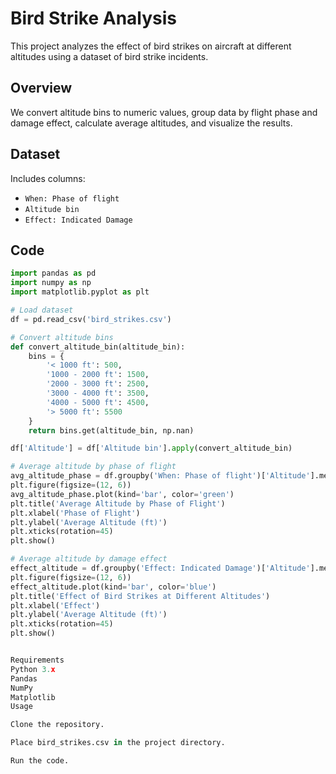 # Bird Strike Analysis

This project analyzes the effect of bird strikes on aircraft at different altitudes using a dataset of bird strike incidents.

## Overview

We convert altitude bins to numeric values, group data by flight phase and damage effect, calculate average altitudes, and visualize the results.

## Dataset

Includes columns:
- `When: Phase of flight`
- `Altitude bin`
- `Effect: Indicated Damage`

## Code

```python
import pandas as pd
import numpy as np
import matplotlib.pyplot as plt

# Load dataset
df = pd.read_csv('bird_strikes.csv')

# Convert altitude bins
def convert_altitude_bin(altitude_bin):
    bins = {
        '< 1000 ft': 500,
        '1000 - 2000 ft': 1500,
        '2000 - 3000 ft': 2500,
        '3000 - 4000 ft': 3500,
        '4000 - 5000 ft': 4500,
        '> 5000 ft': 5500
    }
    return bins.get(altitude_bin, np.nan)

df['Altitude'] = df['Altitude bin'].apply(convert_altitude_bin)

# Average altitude by phase of flight
avg_altitude_phase = df.groupby('When: Phase of flight')['Altitude'].mean().sort_values()
plt.figure(figsize=(12, 6))
avg_altitude_phase.plot(kind='bar', color='green')
plt.title('Average Altitude by Phase of Flight')
plt.xlabel('Phase of Flight')
plt.ylabel('Average Altitude (ft)')
plt.xticks(rotation=45)
plt.show()

# Average altitude by damage effect
effect_altitude = df.groupby('Effect: Indicated Damage')['Altitude'].mean().sort_values()
plt.figure(figsize=(12, 6))
effect_altitude.plot(kind='bar', color='blue')
plt.title('Effect of Bird Strikes at Different Altitudes')
plt.xlabel('Effect')
plt.ylabel('Average Altitude (ft)')
plt.xticks(rotation=45)
plt.show()


Requirements
Python 3.x
Pandas
NumPy
Matplotlib
Usage

Clone the repository.

Place bird_strikes.csv in the project directory.

Run the code.
